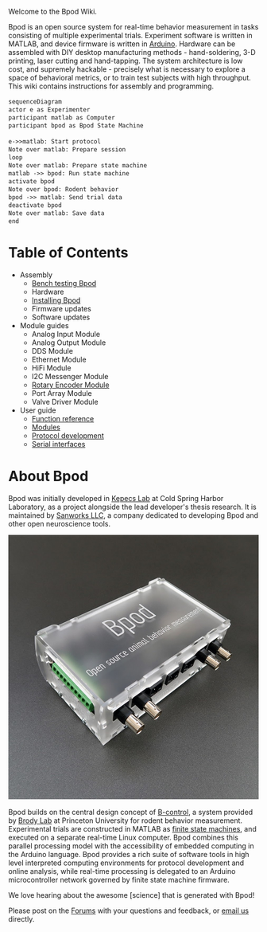 Welcome to the Bpod Wiki.

Bpod is an open source system for real-time behavior measurement in tasks consisting of multiple experimental trials. Experiment software is written in MATLAB, and device firmware is written in [Arduino](https://www.arduino.cc/). Hardware can be assembled with DIY desktop manufacturing methods - hand-soldering, 3-D printing, laser cutting and hand-tapping. The system architecture is low cost, and supremely hackable - precisely what is necessary to explore a space of behavioral metrics, or to train test subjects with high throughput. This wiki contains instructions for assembly and programming.

```mermaid
sequenceDiagram
actor e as Experimenter
participant matlab as Computer
participant bpod as Bpod State Machine

e->>matlab: Start protocol
Note over matlab: Prepare session
loop
Note over matlab: Prepare state machine
matlab ->> bpod: Run state machine
activate bpod
Note over bpod: Rodent behavior
bpod ->> matlab: Send trial data
deactivate bpod
Note over matlab: Save data
end

```

# Table of Contents
- Assembly
  - [Bench testing Bpod](docs/assembly/bench-testing-bpod.md)
  - Hardware
  - [Installing  Bpod](docs/assembly/installing-bpod.md)
  - Firmware updates
  - Software updates
- Module guides
  - Analog Input Module
  - Analog Output Module
  - DDS Module
  - Ethernet Module
  - HiFi Module
  - I2C Messenger Module
  - [Rotary Encoder Module](docs/module-guides/rotary-encoder-module.md)
  - Port Array Module
  - Valve Driver Module
- User guide
  - [Function reference](docs/user-guide/function-reference.md)
  - [Modules](docs/user-guide/modules.md)
  - [Protocol development](docs/user-guide/protocol-development.md)
  - [Serial interfaces](docs/user-guide/serial-interfaces.md)


# About Bpod

Bpod was initially developed in [Kepecs Lab](http://kepecslab.cshl.edu/) at Cold Spring Harbor Laboratory, as a project alongside the lead developer's thesis research. It is maintained by [Sanworks LLC](https://sanworks.io/), a company dedicated to developing Bpod and other open neuroscience tools.

![](docs/images/state-machine.jpg)

Bpod builds on the central design concept of [B-control](http://brodywiki.princeton.edu/bcontrol/index.php/Main_Page), a system provided by [Brody Lab](http://brodylab.org/) at Princeton University for rodent behavior measurement. Experimental trials are constructed in MATLAB as [finite state machines](https://en.wikipedia.org/wiki/Finite-state_machine), and executed on a separate real-time Linux computer. Bpod combines this parallel processing model with the accessibility of embedded computing in the Arduino language. Bpod provides a rich suite of software tools in high level interpreted computing environments for protocol development and online analysis, while real-time processing is delegated to an Arduino microcontroller network governed by finite state machine firmware.

We love hearing about the awesome [science] that is generated with Bpod! 

Please post on the [Forums](https://sanworks.io/forums/) with your questions and feedback, or [email us](https://sanworks.io/about/contact.php) directly.

